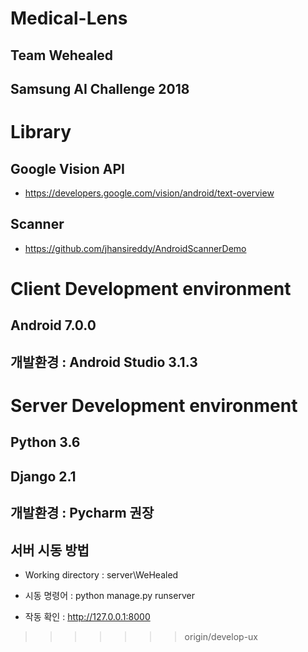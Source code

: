 ﻿# Medical-Lens

## Team Wehealed

## Samsung AI Challenge 2018


# Library

## Google Vision API

* https://developers.google.com/vision/android/text-overview

## Scanner

* https://github.com/jhansireddy/AndroidScannerDemo



# Client Development environment

## Android 7.0.0

## 개발환경 : Android Studio 3.1.3


# Server Development environment

## Python 3.6

## Django 2.1


## 개발환경 : Pycharm 권장

## 서버 시동 방법

* Working directory : server\WeHealed 

* 시동 명령어 : python manage.py runserver

* 작동 확인 : http://127.0.0.1:8000
>>>>>>> origin/develop-ux





